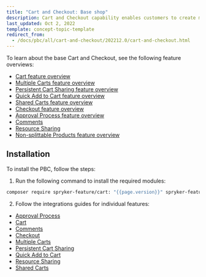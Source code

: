 ```yaml
---
title: "Cart and Checkout: Base shop"
description: Cart and Checkout capability enables customers to create multiple carts and check out with ease.
last_updated: Oct 2, 2022
template: concept-topic-template
redirect_from:
  - /docs/pbc/all/cart-and-checkout/202212.0/cart-and-checkout.html
---
```


To learn about the base Cart and Checkout, see the following feature overviews:

* [Cart feature overview](/docs/pbc/all/cart-and-checkout/{{page.version}}/base-shop/cart-feature-overview/cart-feature-overview.html)
* [Multiple Carts feature overview](/docs/pbc/all/cart-and-checkout/{{page.version}}/base-shop/multiple-carts-feature-overview.html)
* [Persistent Cart Sharing feature overview](/docs/pbc/all/cart-and-checkout/{{page.version}}/base-shop/persistent-cart-sharing-feature-overview.html)
* [Quick Add to Cart feature overview](/docs/pbc/all/cart-and-checkout/{{page.version}}/base-shop/quick-add-to-cart-feature-overview.html)
* [Shared Carts feature overview](/docs/pbc/all/cart-and-checkout/{{page.version}}/base-shop/shared-carts-feature-overview.html)
* [Checkout feature overview](/docs/pbc/all/cart-and-checkout/{{page.version}}/base-shop/checkout-feature-overview/checkout-feature-overview.html)
* [Approval Process feature overview](/docs/pbc/all/cart-and-checkout/{{page.version}}/base-shop/approval-process-feature-overview.html)
* [Comments](/docs/pbc/all/cart-and-checkout/{{page.version}}/base-shop/comments-feature-overview.html#related-developer-documents)
* [Resource Sharing](/docs/pbc/all/cart-and-checkout/{{page.version}}/base-shop/resource-sharing-feature-overview.html#related-developer-documents)
* [Non-splittable Products feature overview](/docs/pbc/all/cart-and-checkout/{{page.version}}/base-shop/non-splittable-products-feature-overview.html)


## Installation

To install the PBC, follow the steps:

1. Run the following command to install the required modules:

```bash
composer require spryker-feature/cart: "{{page.version}}" spryker-feature/order-threshold: "{{page.version}}" spryker-feature/quick-add-to-cart: "{{page.version}}" spryker-feature/resource-sharing: "{{page.version}}" spryker-feature/shared-carts: "{{page.version}}" --update-with-dependencies
```

2. Follow the integrations guides for individual features:

* [Approval Process](/docs/pbc/all/cart-and-checkout/{{page.version}}/base-shop/approval-process-feature-overview.html#related-developer-documents)
* [Cart](/docs/pbc/all/cart-and-checkout/{{page.version}}/base-shop/cart-feature-overview/cart-feature-overview.html#related-developer-documents)
* [Comments](/docs/pbc/all/cart-and-checkout/{{page.version}}/base-shop/comments-feature-overview.html#related-developer-documents)
* [Checkout](/docs/pbc/all/cart-and-checkout/{{page.version}}/base-shop/checkout-feature-overview/checkout-feature-overview.html#related-developer-documents)
* [Multiple Carts](/docs/pbc/all/cart-and-checkout/{{page.version}}/base-shop/multiple-carts-feature-overview.html#related-developer-documents)
* [Persistent Cart Sharing](/docs/pbc/all/cart-and-checkout/{{page.version}}/base-shop/persistent-cart-sharing-feature-overview.html#related-developer-documents)
* [Quick Add to Cart](/docs/pbc/all/cart-and-checkout/{{page.version}}/base-shop/quick-add-to-cart-feature-overview.html#related-developer-documents)
* [Resource Sharing](/docs/pbc/all/cart-and-checkout/{{page.version}}/base-shop/resource-sharing-feature-overview.html#related-developer-documents)
* [Shared Carts](/docs/pbc/all/cart-and-checkout/{{page.version}}/base-shop/shared-carts-feature-overview.html#related-developer-documents)
